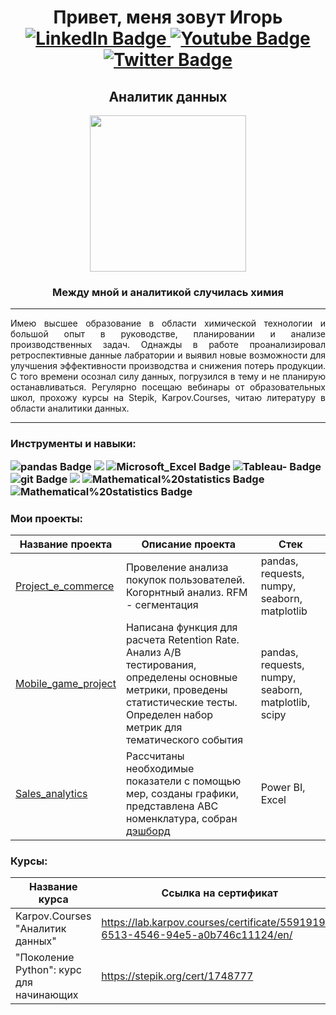 <h1 align="center">Привет, меня зовут Игорь</a> 

<div align="center" id="badges">
  <a href="https://mail.google.com/mail/u/0/#inbox">
    <img src="https://img.shields.io/badge/gmail-red?logo=gmail&logoColor=white&style=for-the-badge" alt="LinkedIn Badge"/>
  </a>
  <a href="https://t.me/Igor_A1">
    <img src="https://img.shields.io/badge/telegram-blue?logo=telegram&logoColor=white&style=for-the-badge" alt="Youtube Badge"/>
  </a>
  <a href="https://discordapp.com/users/1094592705260167268">
    <img src="https://img.shields.io/badge/discord-purple?logo=discord&logoColor=white&style=for-the-badge" alt="Twitter Badge"/>
  </a>
</div>
<h2 align="center">Аналитик данных</h2>
<div id="header" align="center">
  <img src="https://media.giphy.com/media/v1.Y2lkPTc5MGI3NjExYTg1Zm9qbDRvMndudW5wbDdiZjQwOTV6MTg4YnU4NGx1aGV6eTVnbSZlcD12MV9pbnRlcm5hbF9naWZfYnlfaWQmY3Q9Zw/eu5jaVImGyKnsohsGy/giphy.gif" width="250"/>
</div>
<h3 align="center">Между мной и аналитикой случилась химия</h3>

---------------

<p align="justify">Имею высшее образование в области химической технологии и большой опыт в руководстве, планировании и анализе производственных задач. Однажды в работе проанализировал ретроспективные данные лабратории и выявил новые возможности для улучшения эффективности производства и снижения потерь продукции. С того времени осознал силу данных, погрузился в тему и не планирую останавливаться. Регулярно посещаю вебинары от образовательных школ, прохожу курсы на Stepik, Karpov.Courses, читаю литературу в области аналитики данных.</p>

---------------

<h3 align="left">Инструменты и навыки:</a> 
<p>
<div id="badges">
  <a>
    <img src="https://img.shields.io/badge/python-3670A0?style=for-the-badge&logo=python&logoColor=ffdd54" alt="pandas Badge"/>
  </a>
  <a>
    <img src="https://img.shields.io/badge/SQL-4479A1.svg?style=for-the-badge&logo=SQL&logoColor=white alt="SQL Badge"/>
  </a>
  <a>
    <img src="https://img.shields.io/badge/Microsoft_Excel-217346?style=for-the-badge&logo=microsoft-excel&logoColor=white" alt="Microsoft_Excel Badge"/>
  </a>
  <a>
    <img src="https://img.shields.io/badge/Tableau-%2300C4CC.svg?style=for-the-badge&logo=Tableau&logoColor=white" alt="Tableau- Badge"/>
  </a>
  <a>
    <img src="https://img.shields.io/badge/git-%23F05033.svg?style=for-the-badge&logo=git&logoColor=white" alt="git Badge"/>
  </a>
  <a>
    <img src="https://img.shields.io/badge/API-%23ff6347.svg?style=for-the-badge&logo=API&logoColor=white%22%20alt=%22pandas%20Badge"/>
  </a>
  <a>
    <img src="https://img.shields.io/badge/Mathematical%20statistics-%23B7178C.svg?style=for-the-badge&logo=Mathematical%20statistics&logoColor=white" alt="Mathematical%20statistics Badge"/>
  </a>
  <a>
    <img src="https://img.shields.io/badge/Power%20BI-red.svg?style=for-the-badge&logo=PowerBI&logoColor=white" alt="Mathematical%20statistics Badge"/>
  </a>
</div>

### Мои проекты:

|Название проекта|Описание проекта|Стек|
|---|---|---|
|[Project_e_commerce](https://github.com/IgorA1ekseev/Project_e_commerce)|Провеление анализа покупок пользователей. Когорнтный анализ. RFM - сегментация|pandas, requests, numpy, seaborn, matplotlib|
|[Mobile_game_project](https://github.com/IgorA1ekseev/Mobile_game_project)|Написана функция для расчета Retention Rate. Анализ A/B тестирования, определены основные метрики, проведены статистические тесты. Определен набор метрик для тематического события|pandas, requests, numpy, seaborn, matplotlib, scipy|
|[Sales_analytics](https://github.com/IgorA1ekseev/Sales_Analytics)|Рассчитаны необходимые показатели с помощью мер, созданы графики, представлена ABC номенклатура, собран [дэшборд](https://drive.google.com/file/d/11PPy7JHFhJRltmuQxkJK1tkPLWAQCJ7b/view?usp=drive_link)|Power BI, Excel|

### Курсы:

|Название курса|Ссылка на сертификат|
|-------------------|----------------------------|
|Karpov.Courses "Аналитик данных"|https://lab.karpov.courses/certificate/55919194-6513-4546-94e5-a0b746c11124/en/|
|"Поколение Python": курс для начинающих|https://stepik.org/cert/1748777|
  <!--
**Derbysh1re/Derbysh1re** is a ✨ _special_ ✨ repository because its `README.md` (this file) appears on your GitHub profile.

Here are some ideas to get you started:

- 🔭 I’m currently working on ...
- 🌱 I’m currently learning ...
- 👯 I’m looking to collaborate on ...
- 🤔 I’m looking for help with ...
- 💬 Ask me about ...
- 📫 How to reach me: ...
- 😄 Pronouns: ...
- ⚡ Fun fact: ...
-->
